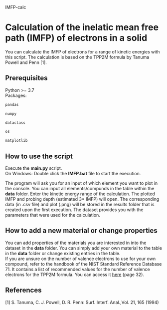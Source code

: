 IMFP-calc

# Calculation of the inelatic mean free path (IMFP) of electrons in a solid
You can calculate the IMFP of electrons for a range of kinetic energies with this script. 
The calculation is based on the TPP2M formula by Tanuma Powell and Penn [1]. 

## Prerequisites
Python >= 3.7 </br>
Packages: </br>

```Python
pandas
```

```Python
numpy
```

```Python
dataclass
```

```Python
os
```

```Python
matplotlib
```

## How to use the script
Execute the **main.py** script.</br>
On Windows: Double click the **IMFP.bat** file to start the execution.</br>

The program will ask you for an input of which element you want to plot
in the console. You can input all elements/compunds in the table within the **data** folder. Enter 
the kinetic energy range of the calculation. The plotted IMFP and probing depth (estimated 3* IMFP) 
will open. The corresponding data (in .csv file) and plot (.png) will be stored in the results folder 
that is created upon the first execution. The dataset provides you with the parameters that were used for the calculation.

## How to add a new material or change properties

You can add properties of the materials you are interested in into the dataset in the **data** folder. 
You can simply add your own material to the table in the **data** folder or change existing entries in the table.</br>
If you are unsure on the number of valence electrons to use for your own compound, refer to the handbook of the NIST Standard Reference Database 71.
It contains a list of recommended values for the number of valence electrons for the TPP2M formula. You can access it [here](https://www.nist.gov/system/files/documents/srd/SRD71UsersGuideV1-2.pdf) (page 32).

## References
[1] S. Tanuma, C. J. Powell, D. R. Penn: Surf. Interf. Anal.,Vol. 21, 165 (1994)</br>